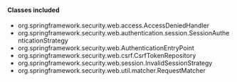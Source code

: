 #### Classes included
- org.springframework.security.web.access.AccessDeniedHandler
- org.springframework.security.web.authentication.session.SessionAuthenticationStrategy
- org.springframework.security.web.AuthenticationEntryPoint
- org.springframework.security.web.csrf.CsrfTokenRepository
- org.springframework.security.web.session.InvalidSessionStrategy
- org.springframework.security.web.util.matcher.RequestMatcher
